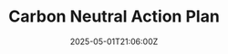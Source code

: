 ---
title: Carbon Neutral Action Plan
linkTitle: Carbon Neutral Action Plan
date: '2025-05-01T21:06:00Z'
weight: 1
description: Green Orbit Digital aims for net-zero GHG emissions through a Climate
  Neutral Action Plan focused on commitment, addressing challenges, and implementation.
  Key strategies include governance, stakeholder engagement, carbon reduction initiatives,
  and industry advocacy to foster sustainability in marketing and space sectors.
draft: false
ref: carbon-neutral-action-plan
---